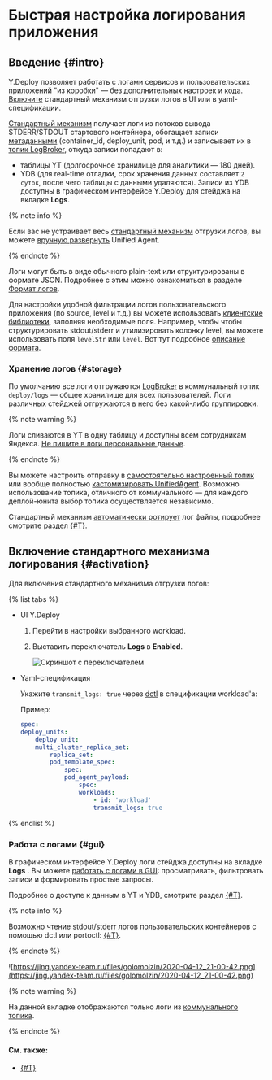 # Быстрая настройка логирования приложения

## Введение {#intro}

Y.Deploy позволяет работать с логами сервисов и пользовательских приложений "из коробки" — без дополнительных настроек и кода. [Включите](#activation) стандартный механизм отгрузки логов в UI или в yaml-спецификации.

[Стандартный механизм](../logs/standard-mechanism.md) получает логи из потоков вывода STDERR/STDOUT стартового контейнера, обогащает записи [метаданными](../logs/format.md) (container_id, deploy_unit, pod, и т.д.) и записывает их в [топик LogBroker](#storage), откуда записи попадают в:
* таблицы YT (долгосрочное хранилище для аналитики — 180 дней).
* YDB (для real-time отладки, срок хранения данных составляет `2 суток`, после чего таблицы с данными удаляются). Записи из YDB доступны в графическом интерфейсе Y.Deploy для стейджа на вкладке **Logs**.

{% note info %}

Если вас не устраивает весь [стандартный механизм](../logs/standard-mechanism.md) отгрузки логов, вы можете [вручную развернуть](../logs/index.md#manual-unified-agent) Unified Agent.

{% endnote %}

Логи могут быть в виде обычного plain-text или структурированы в формате JSON. Подробнее c этим можно ознакомиться в разделе [Формат логов](../logs/format.md).

Для настройки удобной фильтрации логов пользовательского приложения (по source, level и т.д.) вы можете использовать [клиентские библиотеки](../logs/write.md#libs), заполняя необходимые поля. Например, чтобы чтобы структурировать stdout/stderr и утилизировать колонку level, вы можете использовать поля `levelStr` или `level`. Вот тут подробное [описание формата](../logs/format.md#schema).

### Хранение логов {#storage}

По умолчанию все логи отгружаются [LogBroker](https://logbroker.yandex-team.ru/docs) в коммунальный топик `deploy/logs` — общее хранилище для всех пользователей. Логи различных стейджей отгружаются в него без какой-либо группировки.

{% note warning %}

Логи сливаются в YT в одну таблицу и доступны всем сотрудникам Яндекса.
[Не пишите в логи персональные данные](https://wiki.yandex-team.ru/security/awareness/skarif/policy/).

{% endnote %}

Вы можете настроить отправку в [самостоятельно настроенный топик](../logs/topic.md#custom-topic) или вообще полностью [кастомизировать UnifiedAgent](https://wiki.yandex-team.ru/users/alexbogo/ua-in-deploy-instuction/). Возможно использование топика, отличного от коммунального — для каждого деплой-юнита выбор топика осуществляется независимо.

Стандартный механизм [автоматически ротирует](../logs/write.md#rotation) лог файлы, подробнее смотрите раздел [{#T}](../logs/write.md).


## Включение стандартного механизма логирования {#activation}

Для включения стандартного механизма отгрузки логов:

{% list tabs %}

- UI Y.Deploy

  1. Перейти в настройки выбранного workload.
  2. Выставить переключатель **Logs** в **Enabled**.

      ![Скриншот с переключателем](https://jing.yandex-team.ru/files/slamur/Screenshot%20from%202021-11-08%2023-21-29.png)

- Yaml-спецификация

  Укажите `transmit_logs: true` через [dctl](../reference/tools/dctl.md) в спецификации workload'a:

  Пример:

  ```yaml
  spec:
  deploy_units:
      deploy_unit:
      multi_cluster_replica_set:
          replica_set:
          pod_template_spec:
              spec:
              pod_agent_payload:
                  spec:
                  workloads:
                      - id: 'workload'
                      transmit_logs: true
  ```

{% endlist %}


### Работа с логами {#gui}

В графическом интерфейсе Y.Deploy логи стейджа доступны на вкладке **Logs** . Вы можете [работать с логами в GUI](../logs/gui.md): просматривать, фильтровать записи и формировать простые запросы.

Подробнее о доступе к данным в YT и YDB, смотрите раздел [{#T}](../logs/topic.md).


{% note info %}

Возможно чтение stdout/stderr логов пользовательских контейнеров с помощью dctl или portoctl: [{#T}](../concepts/pod/pod.md#readingstdoutstderr).

{% endnote %}

![https://jing.yandex-team.ru/files/golomolzin/2020-04-12_21-00-42.png](https://jing.yandex-team.ru/files/golomolzin/2020-04-12_21-00-42.png)

{% note warning %}

На данной вкладке отображаются только логи из [коммунального топика](../logs/topic.md#communal-topic).

{% endnote %}


#### См. также:

* [{#T}](../logs/system-logs.md)
